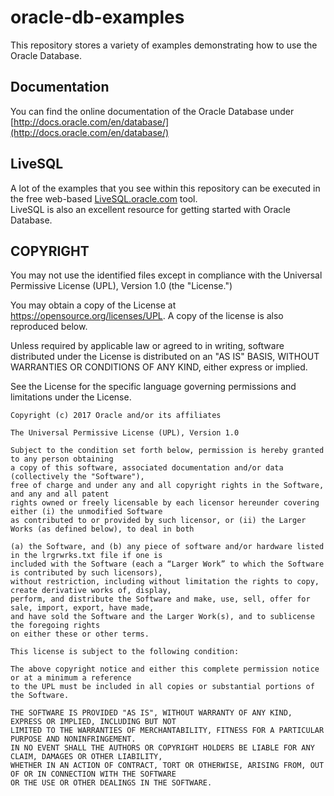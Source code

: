 # oracle-db-examples
This repository stores a variety of examples demonstrating how to use the Oracle Database.

## Documentation
You can find the online documentation of the Oracle Database under [http://docs.oracle.com/en/database/](http://docs.oracle.com/en/database/)

## LiveSQL
A lot of the examples that you see within this repository can be executed in the free web-based [LiveSQL.oracle.com](https://livesql.oracle.com) tool.  
LiveSQL is also an excellent resource for getting started with Oracle Database.

## COPYRIGHT
You may not use the identified files except in compliance with the Universal Permissive License (UPL), Version 1.0 (the "License.")

You may obtain a copy of the License at https://opensource.org/licenses/UPL. A copy of the license is also reproduced below.

Unless required by applicable law or agreed to in writing, software distributed under the License is distributed on an
"AS IS" BASIS, WITHOUT WARRANTIES OR CONDITIONS OF ANY KIND, either express or implied.

See the License for the specific language governing permissions and limitations under the License.

```
Copyright (c) 2017 Oracle and/or its affiliates

The Universal Permissive License (UPL), Version 1.0

Subject to the condition set forth below, permission is hereby granted to any person obtaining
a copy of this software, associated documentation and/or data (collectively the "Software"), 
free of charge and under any and all copyright rights in the Software, and any and all patent
rights owned or freely licensable by each licensor hereunder covering either (i) the unmodified Software
as contributed to or provided by such licensor, or (ii) the Larger Works (as defined below), to deal in both

(a) the Software, and (b) any piece of software and/or hardware listed in the lrgrwrks.txt file if one is
included with the Software (each a “Larger Work” to which the Software is contributed by such licensors),
without restriction, including without limitation the rights to copy, create derivative works of, display,
perform, and distribute the Software and make, use, sell, offer for sale, import, export, have made,
and have sold the Software and the Larger Work(s), and to sublicense the foregoing rights
on either these or other terms.

This license is subject to the following condition:

The above copyright notice and either this complete permission notice or at a minimum a reference
to the UPL must be included in all copies or substantial portions of the Software.

THE SOFTWARE IS PROVIDED "AS IS", WITHOUT WARRANTY OF ANY KIND, EXPRESS OR IMPLIED, INCLUDING BUT NOT
LIMITED TO THE WARRANTIES OF MERCHANTABILITY, FITNESS FOR A PARTICULAR PURPOSE AND NONINFRINGEMENT.
IN NO EVENT SHALL THE AUTHORS OR COPYRIGHT HOLDERS BE LIABLE FOR ANY CLAIM, DAMAGES OR OTHER LIABILITY,
WHETHER IN AN ACTION OF CONTRACT, TORT OR OTHERWISE, ARISING FROM, OUT OF OR IN CONNECTION WITH THE SOFTWARE
OR THE USE OR OTHER DEALINGS IN THE SOFTWARE.
```
